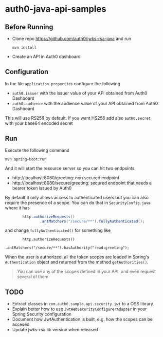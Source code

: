 # auth0-java-api-samples

## Before Running

- Clone repo https://github.com/auth0/jwks-rsa-java and run
  ```
  mvn install
  ```

- Create an API in Auth0 dashboard

## Configuration

In the file `application.properties` configure the following

- `auth0.issuer` with the issuer value of your API obtained from Auth0 Dashboard
- `auth0.audience` with the audience value of your API obtained from Auth0 Dashboard

This will use RS256 by default. If you want HS256 add also `auth0.secret` with your base64 encoded secret

## Run

Execute the following command

```
mvn spring-boot:run
```

And it will start the resource server so you can hit two endpoints

- http://localhost:8080/greeting: non secured endpoint
- http://localhost:8080/secure/greeting: secured endpoint that needs a bearer token issued by Auth0

By default it only allows access to authenticated users but you can also require the presence of a scope. You can do that in `SecurityConfig.java` where it has

```java
        http.authorizeRequests()
                .antMatchers("/secure/**").fullyAuthenticated();
```

and change `fullyAuthenticated()` for something like

```
        http.authorizeRequests()
                .antMatchers("/secure/**").hasAuthority("read:greeting");
```

When the user is authorized, all the token scopes are loaded in Spring's `Authentication` object and returned from the method `getAuthorities()`.

> You can use any of the scopes defined in your API, and even request several of them

## TODO

- Extract classes in `com.auth0.sample.api.security.jwt` to a OSS library
- Explain better how to use `JwtWebSecurityConfigurerAdapter` in your Spring Security configuration
- Document how JwtAuthentication is built, e.g. how the scopes can be accesed
- Update jwks-rsa lib version when released

